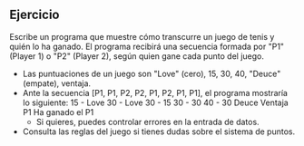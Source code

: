 Ejercicio
--
Escribe un programa que muestre cómo transcurre un juego de tenis y quién lo ha ganado.
El programa recibirá una secuencia formada por "P1" (Player 1) o "P2" (Player 2), según quien
gane cada punto del juego.

- Las puntuaciones de un juego son "Love" (cero), 15, 30, 40, "Deuce" (empate), ventaja.
- Ante la secuencia [P1, P1, P2, P2, P1, P2, P1, P1], el programa mostraría lo siguiente:
  15 - Love
  30 - Love
  30 - 15
  30 - 30
  40 - 30
  Deuce
  Ventaja P1
  Ha ganado el P1
  - Si quieres, puedes controlar errores en la entrada de datos.   
 - Consulta las reglas del juego si tienes dudas sobre el sistema de puntos.   
 
